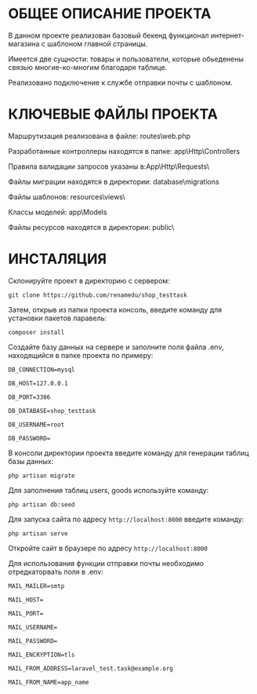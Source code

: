 # ОБЩЕЕ ОПИСАНИЕ ПРОЕКТА

В данном проекте реализован базовый бекенд функционал интернет-магазина с шаблоном главной страницы.

Имеется две сущности: товары и пользователи, которые обьеденены связью многие-ко-многим благодаря таблице.

Реализовано подключение к службе отправки почты с шаблоном.

# КЛЮЧЕВЫЕ ФАЙЛЫ ПРОЕКТА

Маршрутизация реализована в файле: routes\web.php

Разработанные контроллеры находятся в папке: app\Http\Controllers

Правила валидации запросов указаны в:App\Http\Requests\

Файлы миграции находятся в директории: database\migrations

Файлы шаблонов: resources\views\

Классы моделей: app\Models

Файлы ресурсов находятся в директории: public\

# ИНСТАЛЯЦИЯ

Склонируйте проект в директорию с сервером:

`git clone https://github.com/renamedu/shop_testtask`

Затем, открыв из папки проекта консоль, введите команду для установки пакетов ларавель:

`composer install`

Создайте базу данных на сервере и заполните поля файла .env, находящийся в папке проекта по примеру:

`DB_CONNECTION=mysql`

`DB_HOST=127.0.0.1`

`DB_PORT=3306`

`DB_DATABASE=shop_testtask`

`DB_USERNAME=root`

`DB_PASSWORD=`

В консоли директории проекта введите команду для генерации таблиц базы данных:

`php artisan migrate`

Для заполнения таблиц users, goods используйте команду:

`php artisan db:seed`

Для запуска сайта по адресу `http://localhost:8000` введите команду:

`php artisan serve`

Откройте сайт в браузере по адресу  `http://localhost:8000`

Для использования функции отправки почты необходимо отредкаторвать поля в .env:

`MAIL_MAILER=smtp`

`MAIL_HOST=`

`MAIL_PORT=`

`MAIL_USERNAME=`

`MAIL_PASSWORD=`

`MAIL_ENCRYPTION=tls`

`MAIL_FROM_ADDRESS=laravel_test.task@example.org`

`MAIL_FROM_NAME=app_name`
